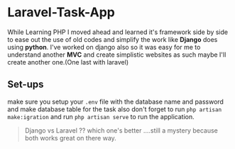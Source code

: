 # Laravel-Task-App
While Learning PHP I moved ahead and learned it's framework side by side to ease out the use of old codes and simplify the work like **Django** does using **python**. I've worked on django also so it was easy for me to understand another **MVC** and create simplistic websites as such maybe I'll create another one.(One last with laravel)

## Set-ups
make sure you setup your `.env` file with the database name and password and make database table for the task also don't forget to run `php artisan make:igration` and run `php artisan serve`  to run the application.

> Django vs Laravel ?? which one's better ....still a mystery because both works great on there way.
